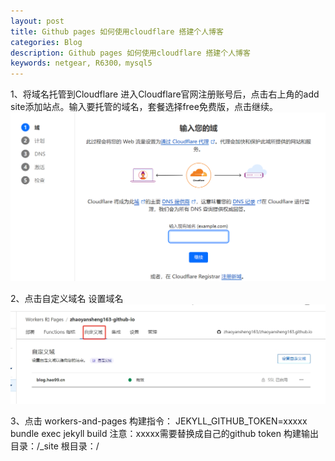 ```yaml
---
layout: post
title: Github pages 如何使用cloudflare 搭建个人博客
categories: Blog
description: Github pages 如何使用cloudflare 搭建个人博客 
keywords: netgear, R6300，mysql5
---
```

1、将域名托管到Cloudflare
进入Cloudflare官网注册账号后，点击右上角的add site添加站点。输入要托管的域名，套餐选择free免费版，点击继续。
![](/images/posts/Blog/cloudflare-domain-name.png)

2、点击自定义域名 设置域名
![](/images/posts/Blog/cloudflare-domain-name-1.png)

3、点击 workers-and-pages
构建指令： JEKYLL_GITHUB_TOKEN=xxxxx bundle exec jekyll build
注意：xxxxx需要替换成自己的github token
构建输出目录：/_site
根目录：/


